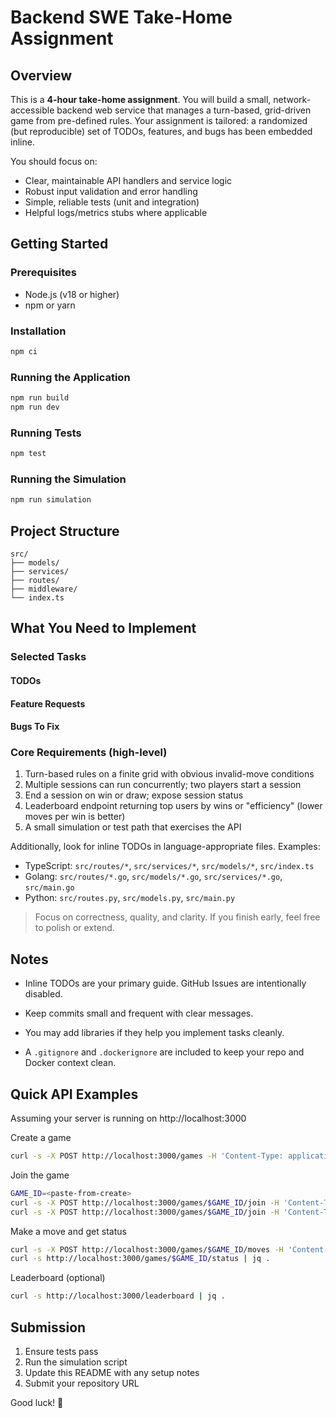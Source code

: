 # Backend SWE Take-Home Assignment

## Overview

This is a **4-hour take-home assignment**. You will build a small, network-accessible backend web service that manages a turn-based, grid-driven game from pre-defined rules. Your assignment is tailored: a randomized (but reproducible) set of TODOs, features, and bugs has been embedded inline.

You should focus on:
- Clear, maintainable API handlers and service logic
- Robust input validation and error handling
- Simple, reliable tests (unit and integration)
- Helpful logs/metrics stubs where applicable

## Getting Started

### Prerequisites

- Node.js (v18 or higher)
- npm or yarn

### Installation

```bash
npm ci
```

### Running the Application

```bash
npm run build
npm run dev
```

### Running Tests

```bash
npm test
```

### Running the Simulation

```bash
npm run simulation
```

## Project Structure

```
src/
├── models/
├── services/
├── routes/
├── middleware/
└── index.ts
```

## What You Need to Implement

### Selected Tasks

#### TODOs

#### Feature Requests

#### Bugs To Fix

### Core Requirements (high-level)

1. Turn-based rules on a finite grid with obvious invalid-move conditions
2. Multiple sessions can run concurrently; two players start a session
3. End a session on win or draw; expose session status
4. Leaderboard endpoint returning top users by wins or "efficiency" (lower moves per win is better)
5. A small simulation or test path that exercises the API

Additionally, look for inline TODOs in language-appropriate files. Examples:
- TypeScript: `src/routes/*`, `src/services/*`, `src/models/*`, `src/index.ts`
- Golang: `src/routes/*.go`, `src/models/*.go`, `src/services/*.go`, `src/main.go`
- Python: `src/routes.py`, `src/models.py`, `src/main.py`

> Focus on correctness, quality, and clarity. If you finish early, feel free to polish or extend.

## Notes

- Inline TODOs are your primary guide. GitHub Issues are intentionally disabled.
- Keep commits small and frequent with clear messages.
- You may add libraries if they help you implement tasks cleanly.

- A `.gitignore` and `.dockerignore` are included to keep your repo and Docker context clean.

## Quick API Examples

Assuming your server is running on http://localhost:3000

Create a game
```bash
curl -s -X POST http://localhost:3000/games -H 'Content-Type: application/json' -d '{"name":"Sample"}' | jq .
```

Join the game
```bash
GAME_ID=<paste-from-create>
curl -s -X POST http://localhost:3000/games/$GAME_ID/join -H 'Content-Type: application/json' -d '{"playerId":"player-1"}' | jq .
curl -s -X POST http://localhost:3000/games/$GAME_ID/join -H 'Content-Type: application/json' -d '{"playerId":"player-2"}' | jq .
```

Make a move and get status
```bash
curl -s -X POST http://localhost:3000/games/$GAME_ID/moves -H 'Content-Type: application/json' -d '{"playerId":"player-1","row":0,"col":0}' | jq .
curl -s http://localhost:3000/games/$GAME_ID/status | jq .
```

Leaderboard (optional)
```bash
curl -s http://localhost:3000/leaderboard | jq .
```

## Submission

1. Ensure tests pass
2. Run the simulation script
3. Update this README with any setup notes
4. Submit your repository URL

Good luck! 🚀


